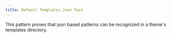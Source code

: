 ```yaml
---
title: Default Templates Json Test
---
```

This pattern proves that json based patterns can be recognized in a theme's templates directory.